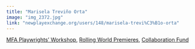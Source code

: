 ```yaml
---
title: "Marisela Treviño Orta"
image: "img_2372.jpg"
link: "newplayexchange.org/users/148/marisela-trevi%C3%B1o-orta"
---
```


[MFA Playwrights’ Workshop](/programs/mfa-playwrights-workshop), [Rolling World Premieres](/programs/rolling-world-premieres), [Collaboration Fund](/programs/collaboration-fund)
